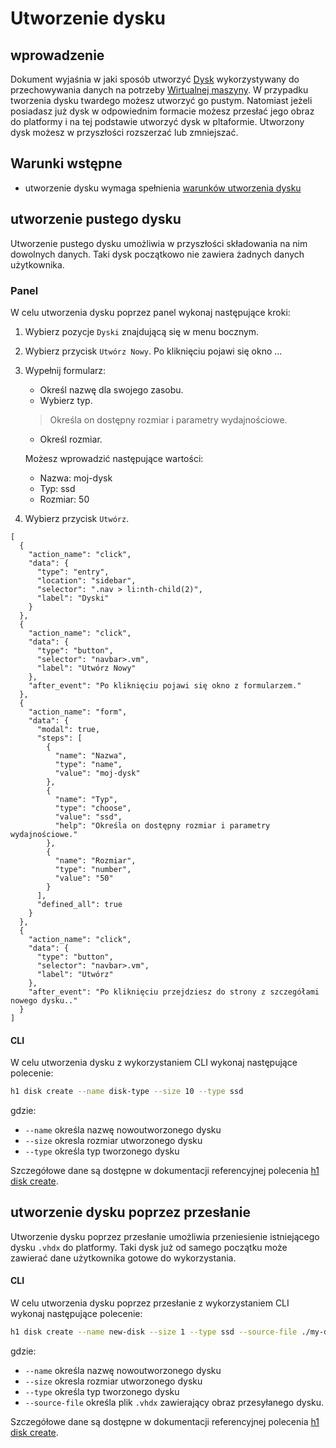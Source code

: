 # Utworzenie dysku

## wprowadzenie

Dokument wyjaśnia w jaki sposób utworzyć [Dysk](/resource/storage/disk.md) wykorzystywany do przechowywania danych na potrzeby [Wirtualnej maszyny](/resource/compute/virtual-machine.md). W przypadku tworzenia dysku twardego możesz utworzyć go pustym. Natomiast jeżeli posiadasz już dysk w odpowiednim formacie możesz przesłać jego obraz do platformy i na tej podstawie utworzyć dysk w pltaformie. Utworzony dysk możesz w przyszłości rozszerzać lub zmniejszać.

## Warunki wstępne

* utworzenie dysku wymaga spełnienia [warunków utworzenia dysku](/resource/storage/disk.md#utworzenie)

## utworzenie pustego dysku

Utworzenie pustego dysku umożliwia w przyszłości składowania na nim dowolnych danych. Taki dysk początkowo nie zawiera żadnych danych użytkownika.

### Panel

W celu utworzenia dysku poprzez panel wykonaj następujące kroki:

1. Wybierz pozycje ```Dyski``` znajdującą się w menu bocznym.
2. Wybierz przycisk ```Utwórz Nowy```. Po kliknięciu pojawi się okno ...
3. Wypełnij formularz:

	* Określ nazwę dla swojego zasobu.
	* Wybierz typ.

	> Określa on dostępny rozmiar i parametry wydajnościowe.

    * Określ rozmiar.

	Możesz wprowadzić następujące wartości:

	 * Nazwa: moj-dysk
	 * Typ: ssd
	 * Rozmiar: 50

4. Wybierz przycisk ``Utwórz``.

```guide
[
  {
    "action_name": "click",
    "data": {
      "type": "entry",
      "location": "sidebar",
      "selector": ".nav > li:nth-child(2)",
      "label": "Dyski"
    }
  },
  {
    "action_name": "click",
    "data": {
      "type": "button",
      "selector": "navbar>.vm",
      "label": "Utwórz Nowy"
    },
    "after_event": "Po kliknięciu pojawi się okno z formularzem."
  },
  {
    "action_name": "form",
    "data": {
      "modal": true,
      "steps": [
        {
          "name": "Nazwa",
          "type": "name",
          "value": "moj-dysk"
        },
        {
          "name": "Typ",
          "type": "choose",
          "value": "ssd",
          "help": "Określa on dostępny rozmiar i parametry wydajnościowe."
        },
        {
          "name": "Rozmiar",
          "type": "number",
          "value": "50"
        }
      ],
      "defined_all": true
    }
  },
  {
    "action_name": "click",
    "data": {
      "type": "button",
      "selector": "navbar>.vm",
      "label": "Utwórz"
    },
    "after_event": "Po kliknięciu przejdziesz do strony z szczegółami nowego dysku.."
  }
]
```

#### CLI

W celu utworzenia dysku z wykorzystaniem CLI wykonaj następujące polecenie:

```bash
h1 disk create --name disk-type --size 10 --type ssd
```
gdzie:

 * ```--name``` określa nazwę nowoutworzonego dysku
 * ```--size``` okresla rozmiar utworzonego dysku
 * ```--type``` określa typ tworzonego dysku

Szczegółowe dane są dostępne w dokumentacji referencyjnej polecenia [h1 disk create](/h1-cli/disk.md#disk-create).

## utworzenie dysku poprzez przesłanie

Utworzenie dysku poprzez przesłanie umożliwia przeniesienie istniejącego dysku ```.vhdx``` do platformy. Taki dysk już od samego początku może zawierać dane użytkownika gotowe do wykorzystania.

#### CLI

W celu utworzenia dysku poprzez przesłanie z wykorzystaniem CLI wykonaj następujące polecenie:

```bash
h1 disk create --name new-disk --size 1 --type ssd --source-file ./my-disk.vhdx
```

gdzie:

 * ```--name``` określa nazwę nowoutworzonego dysku
 * ```--size``` okresla rozmiar utworzonego dysku
 * ```--type``` określa typ tworzonego dysku
 * ```--source-file``` określa plik ```.vhdx``` zawierający obraz przesyłanego dysku.

Szczegółowe dane są dostępne w dokumentacji referencyjnej polecenia [h1 disk create](/h1-cli/disk.md#disk-create).
